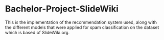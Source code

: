 # Bachelor-Project-SlideWiki
This is the implementation of the recommendation system used, along with the different models that were applied for spam classification on the dataset which is based of SlideWiki.org.
